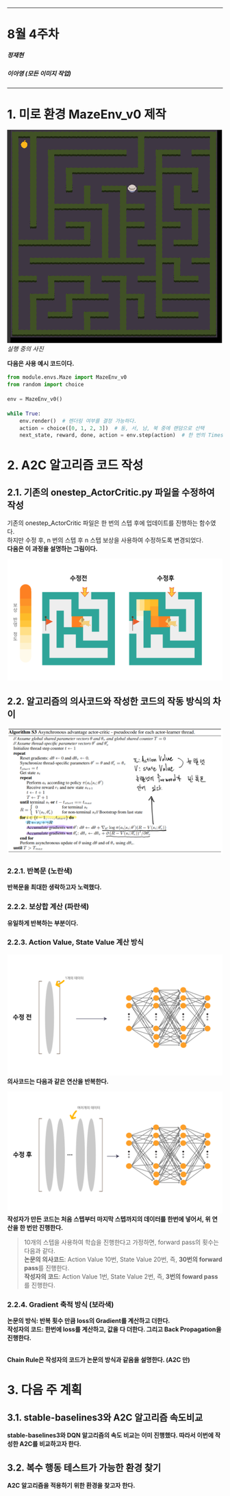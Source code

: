 
---
# 8월 4주차
##### 정재현
##### 이아영 (모든 이미지 작업)
---

# 1. 미로 환경 MazeEnv_v0 제작

![](MazEnv_v0_running.png)<br/>
*실행 중의 사진*

**다음은 사용 예시 코드이다.**

```python
from module.envs.Maze import MazeEnv_v0
from random import choice 

env = MazeEnv_v0()

while True:
    env.render()  # 렌더링 여부를 결정 가능하다.
    action = choice([0, 1, 2, 3])  # 동, 서, 남, 북 중에 랜덤으로 선택
    next_state, reward, done, action = env.step(action)  # 한 번의 Timestep
```

# 2. A2C 알고리즘 코드 작성

## 2.1. 기존의 onestep_ActorCritic.py 파일을 수정하여 작성

기존의 onestep_ActorCritic 파일은 한 번의 스텝 후에 업데이트를 진행하는 함수였다.<br/>
하지만 수정 후, n 번의 스텝 후 n 스텝 보상을 사용하여 수정하도록 변경되었다.<br/>
**다음은 이 과정을 설명하는 그림이다.**

![](doggyMaze.png)<br/>

## 2.2. 알고리즘의 의사코드와 작성한 코드의 작동 방식의 차이

![](A3C_pseudocode.png)<br/>

### 2.2.1. 반복문 (노란색)

**반복문을 최대한 생락하고자 노력했다.**

### 2.2.2. 보상합 계산 (파란색)

**유일하게 반복하는 부분이다.**

### 2.2.3. Action Value, State Value 계산 방식

![](before_fix.png)<br/>
**의사코드는 다음과 같은 연산을 반복한다.**

![](after_fix.png)<br/>
**작성자가 만든 코드는 처음 스텝부터 마지막 스텝까지의 데이터를 한번에 넣어서, 위 연산을 한 번만 진행한다.**

> 10개의 스텝을 사용하여 학습을 진행한다고 가정하면, forward pass의 횟수는 다음과 같다.<br/>
> **논문의 의사코드**: Action Value 10번, State Value 20번, 즉, **30번의 forward pass**를 진행한다.<br/> 
> **작성자의 코드**: Action Value 1번, State Value 2번, 즉, **3번의 foward pass**를 진행한다.<br/>

### 2.2.4. Gradient 축적 방식 (보라색)

**논문의 방식: 반복 횟수 만큼 loss의 Gradient를 계산하고 더한다.**<br/>
**작성자의 코드: 한번에 loss를 계산하고, 값을 다 더한다. 그리고 Back Propagation을 진행한다.**<br/><br/>

**Chain Rule은 작성자의 코드가 논문의 방식과 같음을 설명한다. (A2C 만)**<br/>

# 3. 다음 주 계획

## 3.1. stable-baselines3와 A2C 알고리즘 속도비교

**stable-baselines3와 DQN 알고리즘의 속도 비교는 이미 진행했다. 따라서 이번에 작성한 A2C를 비교하고자 한다.**

## 3.2. 복수 행동 테스트가 가능한 환경 찾기

**A2C 알고리즘을 적용하기 위한 환경을 찾고자 한다.**
